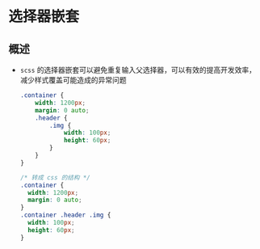 # 选择器嵌套

## 概述

+ `scss` 的选择器嵌套可以避免重复输入父选择器，可以有效的提高开发效率，减少样式覆盖可能造成的异常问题

  ```css
  .container {
      width: 1200px;
      margin: 0 auto;
      .header {
          .img {
              width: 100px;
              height: 60px;
          }
      }
  }
  ```

  ```css
  /* 转成 css 的结构 */
  .container {
    width: 1200px;
    margin: 0 auto;
  }
  .container .header .img {
    width: 100px;
    height: 60px;
  }
  ```
